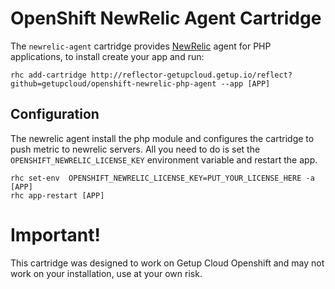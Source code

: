 # OpenShift NewRelic Agent Cartridge

The `newrelic-agent` cartridge provides [NewRelic](http://www.newrelic.com/) agent for PHP applications, to install create your app and run:

	rhc add-cartridge http://reflector-getupcloud.getup.io/reflect?github=getupcloud/openshift-newrelic-php-agent --app [APP]

## Configuration 

The newrelic agent install the php module and configures the cartridge to push metric to newrelic servers. All you need to do is set the `OPENSHIFT_NEWRELIC_LICENSE_KEY` environment variable and restart the app.

	rhc set-env  OPENSHIFT_NEWRELIC_LICENSE_KEY=PUT_YOUR_LICENSE_HERE -a [APP]
	rhc app-restart [APP]

# Important!

This cartridge was designed to work on Getup Cloud Openshift and may not work on your installation, use at your own risk.
